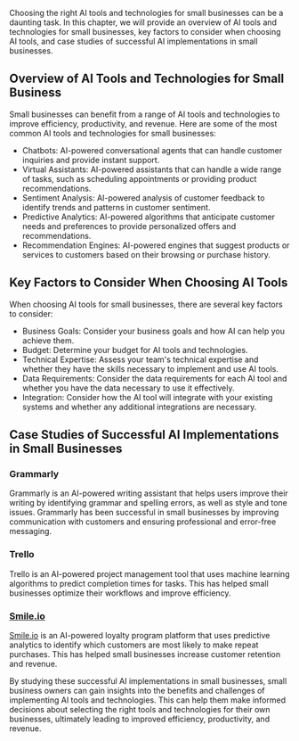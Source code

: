 
Choosing the right AI tools and technologies for small businesses can be a daunting task. In this chapter, we will provide an overview of AI tools and technologies for small businesses, key factors to consider when choosing AI tools, and case studies of successful AI implementations in small businesses.

Overview of AI Tools and Technologies for Small Business
--------------------------------------------------------

Small businesses can benefit from a range of AI tools and technologies to improve efficiency, productivity, and revenue. Here are some of the most common AI tools and technologies for small businesses:

* Chatbots: AI-powered conversational agents that can handle customer inquiries and provide instant support.
* Virtual Assistants: AI-powered assistants that can handle a wide range of tasks, such as scheduling appointments or providing product recommendations.
* Sentiment Analysis: AI-powered analysis of customer feedback to identify trends and patterns in customer sentiment.
* Predictive Analytics: AI-powered algorithms that anticipate customer needs and preferences to provide personalized offers and recommendations.
* Recommendation Engines: AI-powered engines that suggest products or services to customers based on their browsing or purchase history.

Key Factors to Consider When Choosing AI Tools
----------------------------------------------

When choosing AI tools for small businesses, there are several key factors to consider:

* Business Goals: Consider your business goals and how AI can help you achieve them.
* Budget: Determine your budget for AI tools and technologies.
* Technical Expertise: Assess your team's technical expertise and whether they have the skills necessary to implement and use AI tools.
* Data Requirements: Consider the data requirements for each AI tool and whether you have the data necessary to use it effectively.
* Integration: Consider how the AI tool will integrate with your existing systems and whether any additional integrations are necessary.

Case Studies of Successful AI Implementations in Small Businesses
-----------------------------------------------------------------

### Grammarly

Grammarly is an AI-powered writing assistant that helps users improve their writing by identifying grammar and spelling errors, as well as style and tone issues. Grammarly has been successful in small businesses by improving communication with customers and ensuring professional and error-free messaging.

### Trello

Trello is an AI-powered project management tool that uses machine learning algorithms to predict completion times for tasks. This has helped small businesses optimize their workflows and improve efficiency.

### [Smile.io](http://Smile.io)

[Smile.io](http://Smile.io) is an AI-powered loyalty program platform that uses predictive analytics to identify which customers are most likely to make repeat purchases. This has helped small businesses increase customer retention and revenue.

By studying these successful AI implementations in small businesses, small business owners can gain insights into the benefits and challenges of implementing AI tools and technologies. This can help them make informed decisions about selecting the right tools and technologies for their own businesses, ultimately leading to improved efficiency, productivity, and revenue.

